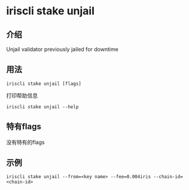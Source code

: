 # iriscli stake unjail

## 介绍

Unjail validator previously jailed for downtime

## 用法

```
iriscli stake unjail [flags]
```

打印帮助信息

```
iriscli stake unjail --help
```

## 特有flags

没有特有的flags

## 示例

```
iriscli stake unjail --from=<key name> --fee=0.004iris --chain-id=<chain-id>
```
